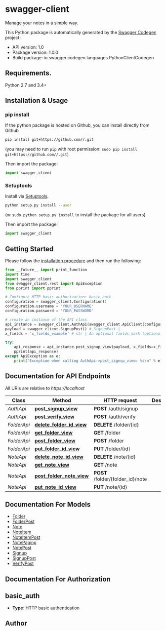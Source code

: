 # swagger-client
Manage your notes in a simple way.

This Python package is automatically generated by the [Swagger Codegen](https://github.com/swagger-api/swagger-codegen) project:

- API version: 1.0
- Package version: 1.0.0
- Build package: io.swagger.codegen.languages.PythonClientCodegen

## Requirements.

Python 2.7 and 3.4+

## Installation & Usage
### pip install

If the python package is hosted on Github, you can install directly from Github

```sh
pip install git+https://github.com//.git
```
(you may need to run `pip` with root permission: `sudo pip install git+https://github.com//.git`)

Then import the package:
```python
import swagger_client 
```

### Setuptools

Install via [Setuptools](http://pypi.python.org/pypi/setuptools).

```sh
python setup.py install --user
```
(or `sudo python setup.py install` to install the package for all users)

Then import the package:
```python
import swagger_client
```

## Getting Started

Please follow the [installation procedure](#installation--usage) and then run the following:

```python
from __future__ import print_function
import time
import swagger_client
from swagger_client.rest import ApiException
from pprint import pprint

# Configure HTTP basic authorization: basic_auth
configuration = swagger_client.Configuration()
configuration.username = 'YOUR_USERNAME'
configuration.password = 'YOUR_PASSWORD'

# create an instance of the API class
api_instance = swagger_client.AuthApi(swagger_client.ApiClient(configuration))
payload = swagger_client.SignupPost() # SignupPost | 
x_fields = 'x_fields_example' # str | An optional fields mask (optional)

try:
    api_response = api_instance.post_signup_view(payload, x_fields=x_fields)
    pprint(api_response)
except ApiException as e:
    print("Exception when calling AuthApi->post_signup_view: %s\n" % e)

```

## Documentation for API Endpoints

All URIs are relative to *https://localhost*

Class | Method | HTTP request | Description
------------ | ------------- | ------------- | -------------
*AuthApi* | [**post_signup_view**](docs/AuthApi.md#post_signup_view) | **POST** /auth/signup | 
*AuthApi* | [**post_verify_view**](docs/AuthApi.md#post_verify_view) | **POST** /auth/verify | 
*FolderApi* | [**delete_folder_id_view**](docs/FolderApi.md#delete_folder_id_view) | **DELETE** /folder/{id} | 
*FolderApi* | [**get_folder_view**](docs/FolderApi.md#get_folder_view) | **GET** /folder | 
*FolderApi* | [**post_folder_view**](docs/FolderApi.md#post_folder_view) | **POST** /folder | 
*FolderApi* | [**put_folder_id_view**](docs/FolderApi.md#put_folder_id_view) | **PUT** /folder/{id} | 
*NoteApi* | [**delete_note_id_view**](docs/NoteApi.md#delete_note_id_view) | **DELETE** /note/{id} | 
*NoteApi* | [**get_note_view**](docs/NoteApi.md#get_note_view) | **GET** /note | 
*NoteApi* | [**post_folder_note_view**](docs/NoteApi.md#post_folder_note_view) | **POST** /folder/{folder_id}/note | 
*NoteApi* | [**put_note_id_view**](docs/NoteApi.md#put_note_id_view) | **PUT** /note/{id} | 


## Documentation For Models

 - [Folder](docs/Folder.md)
 - [FolderPost](docs/FolderPost.md)
 - [Note](docs/Note.md)
 - [NoteItem](docs/NoteItem.md)
 - [NoteItemPost](docs/NoteItemPost.md)
 - [NotePaging](docs/NotePaging.md)
 - [NotePost](docs/NotePost.md)
 - [Signup](docs/Signup.md)
 - [SignupPost](docs/SignupPost.md)
 - [VerifyPost](docs/VerifyPost.md)


## Documentation For Authorization


## basic_auth

- **Type**: HTTP basic authentication


## Author



